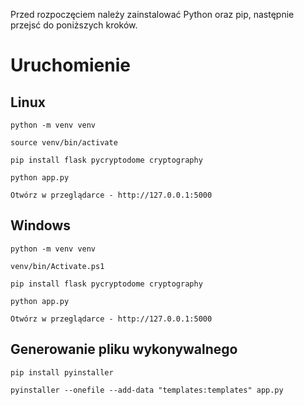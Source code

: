 Przed rozpoczęciem należy zainstalować Python oraz pip, następnie przejsć do poniższych kroków.

# Uruchomienie

## Linux

```plaintext
python -m venv venv

source venv/bin/activate

pip install flask pycryptodome cryptography

python app.py

Otwórz w przeglądarce - http://127.0.0.1:5000
```

## Windows

```plaintext
python -m venv venv

venv/bin/Activate.ps1

pip install flask pycryptodome cryptography

python app.py

Otwórz w przeglądarce - http://127.0.0.1:5000
```

## Generowanie pliku wykonywalnego

```
pip install pyinstaller

pyinstaller --onefile --add-data "templates:templates" app.py
```
